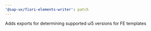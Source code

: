```yaml
---
'@sap-ux/fiori-elements-writer': patch
---
```


Adds exports for determining supported ui5 versions for FE templates
